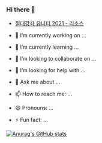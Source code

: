 ### Hi there 👋

- [절대강좌 유니티 2021 - 리소스](https://github.com/IndieGameMaker/UnityBook)

- 🔭 I’m currently working on ...
- 🌱 I’m currently learning ...
- 👯 I’m looking to collaborate on ...
- 🤔 I’m looking for help with ...
- 💬 Ask me about ...
- 📫 How to reach me: ...
- 😄 Pronouns: ...
- ⚡ Fun fact: ...


[![Anurag's GitHub stats](https://github-readme-stats.vercel.app/api?username=indiegamemaker&show_icons=true&theme=cobalt)](https://github.com/anuraghazra/github-readme-stats)
